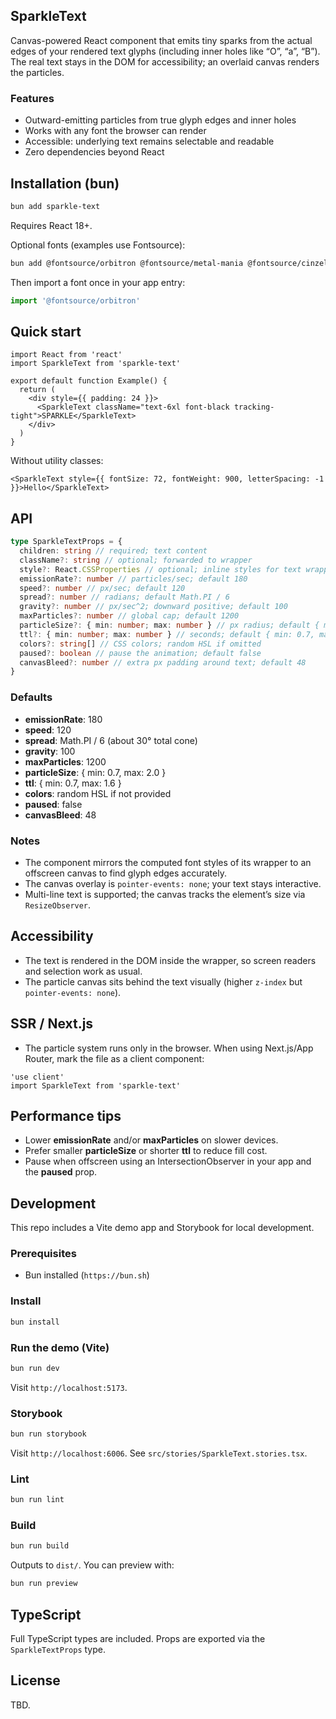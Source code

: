 ## SparkleText

Canvas-powered React component that emits tiny sparks from the actual edges of your rendered text glyphs (including inner holes like “O”, “a”, “B”). The real text stays in the DOM for accessibility; an overlaid canvas renders the particles.

### Features

- Outward-emitting particles from true glyph edges and inner holes
- Works with any font the browser can render
- Accessible: underlying text remains selectable and readable
- Zero dependencies beyond React

## Installation (bun)

```bash
bun add sparkle-text
```

Requires React 18+.

Optional fonts (examples use Fontsource):

```bash
bun add @fontsource/orbitron @fontsource/metal-mania @fontsource/cinzel-decorative @fontsource/codystar
```

Then import a font once in your app entry:

```ts
import '@fontsource/orbitron'
```

## Quick start

```tsx
import React from 'react'
import SparkleText from 'sparkle-text'

export default function Example() {
  return (
    <div style={{ padding: 24 }}>
      <SparkleText className="text-6xl font-black tracking-tight">SPARKLE</SparkleText>
    </div>
  )
}
```

Without utility classes:

```tsx
<SparkleText style={{ fontSize: 72, fontWeight: 900, letterSpacing: -1 }}>Hello</SparkleText>
```

## API

```ts
type SparkleTextProps = {
  children: string // required; text content
  className?: string // optional; forwarded to wrapper
  style?: React.CSSProperties // optional; inline styles for text wrapper
  emissionRate?: number // particles/sec; default 180
  speed?: number // px/sec; default 120
  spread?: number // radians; default Math.PI / 6
  gravity?: number // px/sec^2; downward positive; default 100
  maxParticles?: number // global cap; default 1200
  particleSize?: { min: number; max: number } // px radius; default { min: 0.7, max: 2.0 }
  ttl?: { min: number; max: number } // seconds; default { min: 0.7, max: 1.6 }
  colors?: string[] // CSS colors; random HSL if omitted
  paused?: boolean // pause the animation; default false
  canvasBleed?: number // extra px padding around text; default 48
}
```

### Defaults

- **emissionRate**: 180
- **speed**: 120
- **spread**: Math.PI / 6 (about 30° total cone)
- **gravity**: 100
- **maxParticles**: 1200
- **particleSize**: { min: 0.7, max: 2.0 }
- **ttl**: { min: 0.7, max: 1.6 }
- **colors**: random HSL if not provided
- **paused**: false
- **canvasBleed**: 48

### Notes

- The component mirrors the computed font styles of its wrapper to an offscreen canvas to find glyph edges accurately.
- The canvas overlay is `pointer-events: none`; your text stays interactive.
- Multi-line text is supported; the canvas tracks the element’s size via `ResizeObserver`.

## Accessibility

- The text is rendered in the DOM inside the wrapper, so screen readers and selection work as usual.
- The particle canvas sits behind the text visually (higher `z-index` but `pointer-events: none`).

## SSR / Next.js

- The particle system runs only in the browser. When using Next.js/App Router, mark the file as a client component:

```tsx
'use client'
import SparkleText from 'sparkle-text'
```

## Performance tips

- Lower **emissionRate** and/or **maxParticles** on slower devices.
- Prefer smaller **particleSize** or shorter **ttl** to reduce fill cost.
- Pause when offscreen using an IntersectionObserver in your app and the **paused** prop.

## Development

This repo includes a Vite demo app and Storybook for local development.

### Prerequisites

- Bun installed (`https://bun.sh`)

### Install

```bash
bun install
```

### Run the demo (Vite)

```bash
bun run dev
```

Visit `http://localhost:5173`.

### Storybook

```bash
bun run storybook
```

Visit `http://localhost:6006`. See `src/stories/SparkleText.stories.tsx`.

### Lint

```bash
bun run lint
```

### Build

```bash
bun run build
```

Outputs to `dist/`. You can preview with:

```bash
bun run preview
```

## TypeScript

Full TypeScript types are included. Props are exported via the `SparkleTextProps` type.

## License

TBD.
